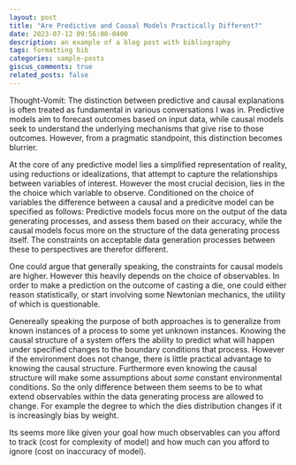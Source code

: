 ```yaml
---
layout: post
title: "Are Predictive and Causal Models Practically Different?"
date: 2023-07-12 09:56:00-0400
description: an example of a blog post with bibliography
tags: formatting bib
categories: sample-posts
giscus_comments: true
related_posts: false
---
```

Thought-Vomit:
The distinction between predictive and causal explanations is often treated as fundamental in various conversations I was in. Predictive models aim to forecast outcomes based on input data, while causal models seek to understand the underlying mechanisms that give rise to those outcomes. However, from a pragmatic standpoint, this distinction becomes blurrier.

At the core of any predictive model lies a simplified representation of reality, using reductions or idealizations, that  attempt to capture the relationships between variables of interest. However the most crucial decision, lies in the the choice which variable to observe. Conditioned on the choice of variables the difference between a causal and a predicitve model can be specified as follows: Predictive models focus more on the output of the data generating processes, and assess them based on their accuracy, while the causal models focus more on the structure of the data generating process itself. The constraints on acceptable data generation processes between these to perspectives are therefor different. 

One could argue that generally speaking, the constraints for causal models are higher. However this heavily depends on the choice of observables. In order to make a prediction on the outcome of casting a die, one could either reason statistically, or start involving some Newtonian mechanics, the utility of which is questionable.


Genereally speaking the purpose of both approaches is to generalize from known instances of a process to some yet unknown instances. Knowing the causal structure of a system offers the ability to predict what will happen under specified changes to the boundary conditions that process. However if the environment does not change, there is little practical advantage to knowing the causal structure. Furthermore even knowing the causal structure will make some assumptions about *some* constant environmental conditions. So the only difference between them seems to be to what extend observables within the data generating process are allowed to change. For example the degree to which the dies distribution changes if it is increasingly bias by weight. 

Its seems more like given your goal how much observables can you afford to track (cost for complexity of model) and how much can you afford to ignore (cost on inaccuracy of model).



